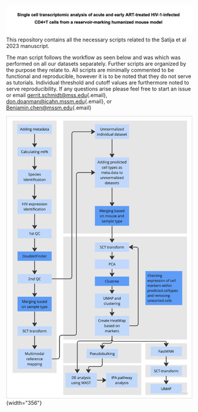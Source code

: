 ![](images/paper_title.png)This repository contains all the necessary scripts related to the Satija et al 2023 manuscript.

The man script follows the workflow as seen below and was which was performed on all our datasets separately. Further scripts are organized by the purpose they relate to. All scripts are minimally commented to be functional and reproducible, however it is to be noted that they do not serve as tutorials. Individual threshold and cutoff values are furthermore noted to serve reproducibility. If any questions arise please feel free to start an issue or email [gerrit.schmidt\@mss.edu](mailto:gerrit.schmidt@mss.edu){.email}, [don.doanman\@icahn.mssm.edu](mailto:don.doanman@icahn.mssm.edu){.email}, or [Benjamin.chen\@mssm.edu](mailto:Benjamin.chen@mssm.edu){.email}

![](images/Workflow.png){width="356"}
